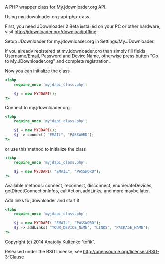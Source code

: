 A PHP wrapper class for My.jdownloader.org API.


Using my.jdownloader.org-api-php-class

First, you need JDownloader 2 Beta installed on your PC or other hardware,
visit http://jdownloader.org/download/offline.

Setup JDownloader for my.jdownloader.org in Settings/My.JDownloader.

If you already registered at my.jdownloader.org than simply fill fields
Username/Email, Password and Device Name, otherwise press button "Go to My.JDownloader.org"
and complete registration.

Now you can initialize the class

```php
<?php
    require_once 'myjdapi_class.php';

    $j = new MYJDAPI();
?>
```

Connect to my.jdownloader.org

```php
<?php
    require_once 'myjdapi_class.php';

    $j = new MYJDAPI();
    $j -> connect( "EMAIL", "PASSWORD");
?>
```

or use this method to initialize the class

```php
<?php
    require_once 'myjdapi_class.php';

    $j = new MYJDAPI( "EMAIL", "PASSWORD");
?>
```

Available methods:  connect, reconnect, disconnect, enumerateDevices,
getDirectConnectionInfos, callAction, addLinks, and more maybe later.

Add links to jdownloader and start it

```php
<?php
    require_once 'myjdapi_class.php';

    $j = new MYJDAPI( "EMAIL", "PASSWORD");
    $j -> addLinks( "YOUR_DEVICE_NAME", "LINKS", "PACKAGE_NAME");
?>
```

Copyright (c) 2014 Anatoliy Kultenko "tofik".

Released under the BSD License, see http://opensource.org/licenses/BSD-3-Clause
